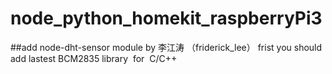 # node_python_homekit_raspberryPi3
##add node-dht-sensor module by 李江涛 （friderick_lee）
frist you should add lastest BCM2835 library  for  C/C++
